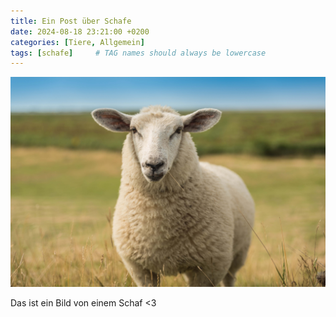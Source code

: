 ```yaml
---
title: Ein Post über Schafe
date: 2024-08-18 23:21:00 +0200
categories: [Tiere, Allgemein]
tags: [schafe]     # TAG names should always be lowercase
---
```


![Bild von einem Schaf](/images/schafi.jpg "Schaf")

Das ist ein Bild von einem Schaf <3


